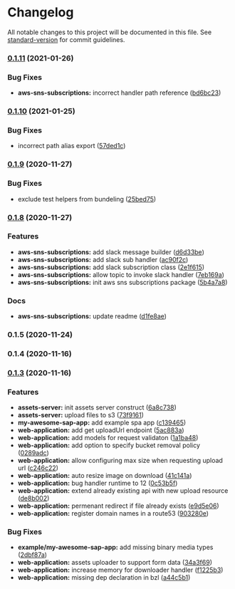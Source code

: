 # Changelog

All notable changes to this project will be documented in this file. See [standard-version](https://github.com/conventional-changelog/standard-version) for commit guidelines.

### [0.1.11](https://github.com/NextFaze/cdk-extensions/compare/v0.1.10...v0.1.11) (2021-01-26)


### Bug Fixes

* **aws-sns-subscriptions:** incorrect handler path reference ([bd6bc23](https://github.com/NextFaze/cdk-extensions/commit/bd6bc23b0253da8dbd7723b71c5c9482490b8125))

### [0.1.10](https://github.com/NextFaze/cdk-extensions/compare/v0.1.9...v0.1.10) (2021-01-25)


### Bug Fixes

* incorrect path alias export ([57ded1c](https://github.com/NextFaze/cdk-extensions/commit/57ded1c7882f41b8bae7a00f5a19987e69a224d0))

### [0.1.9](https://github.com/NextFaze/cdk-extensions/compare/v0.1.8...v0.1.9) (2020-11-27)


### Bug Fixes

* exclude test helpers from bundeling ([25bed75](https://github.com/NextFaze/cdk-extensions/commit/25bed7559a6b49f8b372e0c62b1ab22520a63068))

### [0.1.8](https://github.com/NextFaze/cdk-extensions/compare/v0.1.5...v0.1.8) (2020-11-27)


### Features

* **aws-sns-subscriptions:** add slack message builder ([d6d33be](https://github.com/NextFaze/cdk-extensions/commit/d6d33bed1fa57940e5d32b6ece4d2ddd5cdd2f91))
* **aws-sns-subscriptions:** add slack sub handler ([ac90f2c](https://github.com/NextFaze/cdk-extensions/commit/ac90f2c1f76bb7396e275c16ee100d2e039c9a6f))
* **aws-sns-subscriptions:** add slack subscription class ([2e1f615](https://github.com/NextFaze/cdk-extensions/commit/2e1f61563efb628bfb7d980751e0e3b2f460dbc6))
* **aws-sns-subscriptions:** allow topic to invoke slack handler ([7eb169a](https://github.com/NextFaze/cdk-extensions/commit/7eb169ac526ae3beac9d2aa59d9231eee50de816))
* **aws-sns-subscriptions:** init aws sns subscriptions package ([5b4a7a8](https://github.com/NextFaze/cdk-extensions/commit/5b4a7a86e0bea23cd6fe5dab4083a3438136878d))


### Docs

* **aws-sns-subscriptions:** update readme ([d1fe8ae](https://github.com/NextFaze/cdk-extensions/commit/d1fe8aee838a0162e4e5966001fa9172035925c6))

### 0.1.5 (2020-11-24)

### 0.1.4 (2020-11-16)

### [0.1.3](https://github.com/NextFaze/cdk-extensions/compare/v0.1.2...v0.1.3) (2020-11-16)

### Features

- **assets-server:** init assets server construct ([6a8c738](https://github.com/NextFaze/cdk-extensions/commit/6a8c7387646652270844a889a0a1c70982ca861e))
- **assets-server:** upload files to s3 ([73f9161](https://github.com/NextFaze/cdk-extensions/commit/73f91613cdcba04c0c1c3c90739c7a8178fc3068))
- **my-awesome-sap-app:** add example spa app ([c139465](https://github.com/NextFaze/cdk-extensions/commit/c1394658ac42d30320d470f76c0dae8bd89c19d0))
- **web-application:** add get uploadUrl endpoint ([5ac883a](https://github.com/NextFaze/cdk-extensions/commit/5ac883a90af0c48b9f11be8856bea01452e9d944))
- **web-application:** add models for request validaton ([1a1ba48](https://github.com/NextFaze/cdk-extensions/commit/1a1ba488cdd22e01e12bde9a4f1d8dd224ddb8d7))
- **web-application:** add option to specify bucket removal policy ([0289adc](https://github.com/NextFaze/cdk-extensions/commit/0289adc60a98be481e5c20e66ffe54de3b20e5fd))
- **web-application:** allow configuring max size when requesting upload url ([c246c22](https://github.com/NextFaze/cdk-extensions/commit/c246c223317fb396ed9e8db0e54be059de25d6c0))
- **web-application:** auto resize image on download ([41c141a](https://github.com/NextFaze/cdk-extensions/commit/41c141a7607a6a58395421de7abda1a27661a4b0))
- **web-application:** bug handler runtime to 12 ([0c53b5f](https://github.com/NextFaze/cdk-extensions/commit/0c53b5f54d2294f54b0508782d9663f7c59d9fa4))
- **web-application:** extend already existing api with new upload resource ([de8b002](https://github.com/NextFaze/cdk-extensions/commit/de8b0024768bf1851dbf3dedca9f3f6698ccaa69))
- **web-application:** permenant redirect if file already exists ([e9d5e06](https://github.com/NextFaze/cdk-extensions/commit/e9d5e063f8f12c7b1a87e38c154e9573b4516476))
- **web-application:** register domain names in a route53 ([903280e](https://github.com/NextFaze/cdk-extensions/commit/903280ef0554ca7d51bcace99005b08b6c88eb1e))

### Bug Fixes

- **example/my-awesome-sap-app:** add missing binary media types ([2dbf87a](https://github.com/NextFaze/cdk-extensions/commit/2dbf87a2357936ba9ddedc5ba8d55bd0928b54be))
- **web-application:** assets uploader to support form data ([34a3f69](https://github.com/NextFaze/cdk-extensions/commit/34a3f69427972dc8218d294e8a6d5452f05c1b5f))
- **web-application:** increase memory for downloader handler ([f1225b3](https://github.com/NextFaze/cdk-extensions/commit/f1225b39e00367725a04ad8d8b67d073ec558649))
- **web-application:** missing dep declaration in bzl ([a44c5b1](https://github.com/NextFaze/cdk-extensions/commit/a44c5b1407390fa1ff410fbeaed374e7bdad9317))
